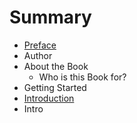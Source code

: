 # Summary

* [Preface](Intro/preface.md)
* Author
* About the Book
   * Who is this Book for?
* Getting Started
* [Introduction](README.md)
* Intro

